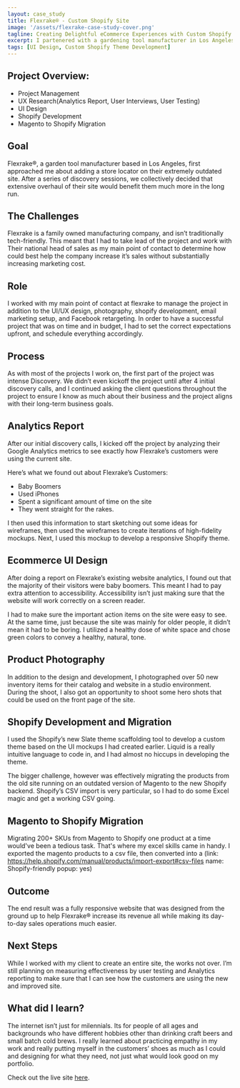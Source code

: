 ```yaml
---
layout: case_study
title: Flexrake® - Custom Shopify Site
image: '/assets/flexrake-case-study-cover.png'
tagline: Creating Delightful eCommerce Experiences with Custom Shopify Themes
excerpt: I partenered with a gardening tool manufacturer in Los Angeles to create a online shopping experience using fresh, yet approachable designs for their baby coomer audience.
tags: [UI Design, Custom Shopify Theme Development]
---
```


## Project Overview:

- Project Management
- UX Research(Analytics Report, User Interviews, User Testing)
- UI Design
- Shopify Development
- Magento to Shopify Migration


## Goal
Flexrake®, a garden tool manufacturer based in Los Angeles, first approached me about adding a store locator on their extremely outdated site. After a series of discovery sessions, we collectively decided that extensive overhaul of their site would benefit them much more in the long run.


## The Challenges
Flexrake is a family owned manufacturing company, and isn’t traditionally tech-friendly. This meant that I had to take lead of the project and work with Their national head of sales as my main point of contact to determine how could best help the company increase it’s sales without substantially increasing marketing cost.

## Role
I worked with my main point of contact at flexrake to manage the project in addition to the UI/UX design, photography, shopify development, email marketing setup, and Facebook retargeting. In order to have a successful project that was on time and in budget, I had to set the correct expectations upfront, and schedule everything accordingly.


## Process
As with most of the projects I work on, the first part of the project was intense Discovery. We didn’t even kickoff the project until after 4 initial discovery calls, and I continued asking the client questions throughout the project to ensure I know as much about their business and the project aligns with their long-term business goals.

## Analytics Report
After our initial discovery calls, I kicked off the project by analyzing their Google Analytics metrics to see exactly how Flexrake’s customers were using the current site.

Here’s what we found out about Flexrake’s Customers:

- Baby Boomers
- Used iPhones
- Spent a significant amount of time on the site
- They went straight for the rakes.

I then used this information to start sketching out some ideas for wireframes, then used the wireframes to create iterations of high-fidelity mockups. Next, I used this mockup to develop a responsive Shopify theme.

## Ecommerce UI Design
After doing a report on Flexrake’s existing website analytics, I found out that the majority of their visitors were baby boomers. This meant I had to pay extra attention to accessibility. Accessibility isn’t just making sure that the website will work correctly on a screen reader.

I had to make sure the important action items on the site were easy to see. At the same time, just because the site was mainly for older people, it didn’t mean it had to be boring. I utilized a healthy dose of white space and chose green colors to convey a healthy, natural, tone.

## Product Photography
In addition to the design and development, I photographed over 50 new inventory items for their catalog and website in a studio environment. During the shoot, I also got an opportunity to shoot some hero shots that could be used on the front page of the site.

## Shopify Development and Migration
I used the Shopify’s new Slate theme scaffolding tool to develop a custom theme based on the UI mockups I had created earlier. Liquid is a really intuitive language to code in, and I had almost no hiccups in developing the theme.

The bigger challenge, however was effectively migrating the products from the old site running on an outdated version of Magento to the new Shopify backend. Shopify’s CSV import is very particular, so I had to do some Excel magic and get a working CSV going.

## Magento to Shopify Migration
Migrating 200+ SKUs from Magento to Shopify one product at a time would've been a tedious task. That's where my excel skills came in handy. I exported the magento products to a csv file, then converted into a (link: https://help.shopify.com/manual/products/import-export#csv-files name: Shopify-friendly popup: yes) 

## Outcome
The end result was a fully responsive website that was designed from the ground up to help Flexrake® increase its revenue all while making its day-to-day sales operations much easier.


## Next Steps
While I worked with my client to create an entire site, the works not over. I’m still planning on measuring effectiveness by user testing and Analytics reporting to make sure that I can see  how the customers are using the new and improved site.


## What did I learn?
The internet isn’t just for milennials. Its for people of all ages and backgrounds who have different hobbies other than drinking craft beers and small batch cold brews. I really learned about practicing empathy in my work and really putting myself in the customers’ shoes as much as I could and designing for what they need, not just what would look good on my portfolio.


Check out the live site <a href="https://flexrake.com" target="_blank" rel="noopener">here</a>.